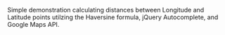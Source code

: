 Simple demonstration calculating distances between Longitude and Latitude points utilzing the Haversine formula, jQuery Autocomplete, and Google Maps API.